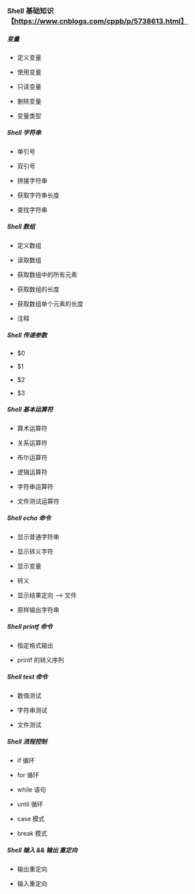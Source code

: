 ### Shell 基础知识【https://www.cnblogs.com/cppb/p/5738613.html】

##### 变量

- 定义变量

- 使用变量

- 只读变量

- 删除变量

- 变量类型

##### Shell 字符串

- 单引号

- 双引号

- 拼接字符串

- 获取字符串长度

- 查找字符串

##### Shell 数组

- 定义数组

- 读取数组

- 获取数组中的所有元素

- 获取数组的长度

- 获取数组单个元素的长度

- 注释


##### Shell 传递参数

- $0

- $1

- $2

- $3

##### Shell 基本运算符

- 算术运算符

- 关系运算符

- 布尔运算符

- 逻辑运算符

- 字符串运算符

- 文件测试运算符


##### Shell echo 命令

- 显示普通字符串

- 显示转义字符

- 显示变量

- 转义

- 显示结果定向 --> 文件

- 原样输出字符串


##### Shell printf 命令

- 指定格式输出

- printf 的转义序列


##### Shell test 命令

- 数值测试

- 字符串测试

- 文件测试


##### Shell 流程控制

- if 循环

- for 循环

- while 语句

- until 循环

- case 模式

- break 模式


##### Shell  输入 && 输出 重定向

- 输出重定向

- 输入重定向
